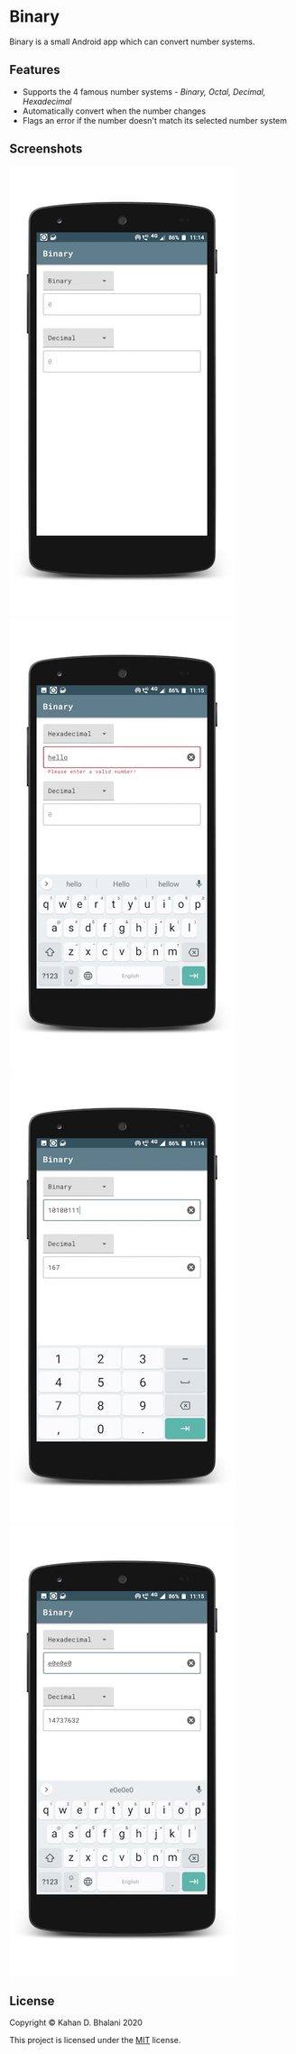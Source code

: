 # Binary

Binary is a small Android app which can convert number systems.

## Features

* Supports the 4 famous number systems - _Binary, Octal, Decimal, Hexadecimal_
* Automatically convert when the number changes
* Flags an error if the number doesn't match its selected number system

## Screenshots

![Home screen](./screenshots/home.jpg)
![When you type invalid number, it shows an error](./screenshots/error.jpg)
![Binary input](./screenshots/binary.jpg)
![Hexadecimal input with alphabetic keyboard](./screenshots/hex.jpg)

## License

Copyright &copy; Kahan D. Bhalani 2020

This project is licensed under the [MIT](https://github.com/KdB13/Binary/blob/master/LICENSE) license.